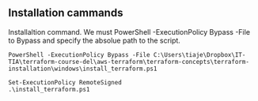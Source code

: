 ## Installation cammands

Installaltion command. We must PowerShell -ExecutionPolicy Bypass -File to Bypass and specify the absolue path to the script.
```
PowerShell -ExecutionPolicy Bypass -File C:\Users\tiaje\Dropbox\IT-TIA\terraform-course-del\aws-terraform\terraform-concepts\terraform-installation\windows\install_terraform.ps1
```

```
Set-ExecutionPolicy RemoteSigned
.\install_terraform.ps1
```
